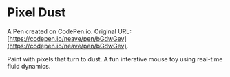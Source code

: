 # Pixel Dust

A Pen created on CodePen.io. Original URL: [https://codepen.io/neave/pen/bGdwGev](https://codepen.io/neave/pen/bGdwGev).

Paint with pixels that turn to dust. A fun interative mouse toy using real-time fluid dynamics.